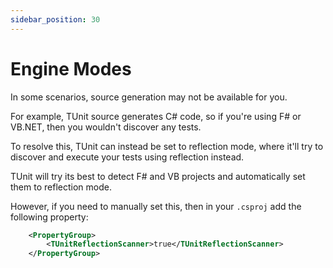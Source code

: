 ```yaml
---
sidebar_position: 30
---
```


# Engine Modes

In some scenarios, source generation may not be available for you.

For example, TUnit source generates C# code, so if you're using F# or VB.NET, then you wouldn't discover any tests.

To resolve this, TUnit can instead be set to reflection mode, where it'll try to discover and execute your tests using reflection instead.

TUnit will try its best to detect F# and VB projects and automatically set them to reflection mode.

However, if you need to manually set this, then in your `.csproj` add the following property:

```xml
    <PropertyGroup>
        <TUnitReflectionScanner>true</TUnitReflectionScanner>
    </PropertyGroup>
```